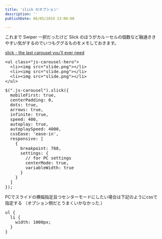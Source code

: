 ```yaml
---
title: 'slick のオプション'
description: ''
publishDate: 06/05/2019 23:00:00

---
```

<p>これまで Swiper 一択だったけど Slick のほうがカルーセルの個数など融通ききやすい気がするのでいつもググるものをメモしておきます。</p>

<p><a href="https://kenwheeler.github.io/slick/">slick - the last carousel you&#39;ll ever need</a></p>

<pre class="code lang-html" data-lang="html" data-unlink><span class="synIdentifier">&lt;</span><span class="synStatement">ul</span><span class="synIdentifier"> </span><span class="synType">class</span><span class="synIdentifier">=</span><span class="synConstant">&quot;js-carousel-hero&quot;</span><span class="synIdentifier">&gt;</span>
  <span class="synIdentifier">&lt;</span><span class="synStatement">li</span><span class="synIdentifier">&gt;&lt;</span><span class="synStatement">img</span><span class="synIdentifier"> </span><span class="synType">src</span><span class="synIdentifier">=</span><span class="synConstant">&quot;slide.png&quot;</span><span class="synIdentifier">&gt;&lt;/</span><span class="synStatement">li</span><span class="synIdentifier">&gt;</span>
  <span class="synIdentifier">&lt;</span><span class="synStatement">li</span><span class="synIdentifier">&gt;&lt;</span><span class="synStatement">img</span><span class="synIdentifier"> </span><span class="synType">src</span><span class="synIdentifier">=</span><span class="synConstant">&quot;slide.png&quot;</span><span class="synIdentifier">&gt;&lt;/</span><span class="synStatement">li</span><span class="synIdentifier">&gt;</span>
  <span class="synIdentifier">&lt;</span><span class="synStatement">li</span><span class="synIdentifier">&gt;&lt;</span><span class="synStatement">img</span><span class="synIdentifier"> </span><span class="synType">src</span><span class="synIdentifier">=</span><span class="synConstant">&quot;slide.png&quot;</span><span class="synIdentifier">&gt;&lt;/</span><span class="synStatement">li</span><span class="synIdentifier">&gt;</span>
<span class="synIdentifier">&lt;/</span><span class="synStatement">ul</span><span class="synIdentifier">&gt;</span>
</pre>




<pre class="code lang-javascript" data-lang="javascript" data-unlink>$(<span class="synConstant">&quot;.js-carousel&quot;</span>).slick(<span class="synIdentifier">{</span>
  mobileFirst: <span class="synConstant">true</span>,
  centerPadding: 0,
  dots: <span class="synConstant">true</span>,
  arrows: <span class="synConstant">true</span>,
  infinite: <span class="synConstant">true</span>,
  speed: 400,
  autoplay: <span class="synConstant">true</span>,
  autoplaySpeed: 4000,
  cssEase: <span class="synConstant">'ease-in'</span>,
  responsive: <span class="synIdentifier">[</span>
    <span class="synIdentifier">{</span>
      breakpoint: 768,
      settings: <span class="synIdentifier">{</span>
        <span class="synComment">// for PC settings  </span>
        centerMode: <span class="synConstant">true</span>,
        variableWidth: <span class="synConstant">true</span>
      <span class="synIdentifier">}</span>
    <span class="synIdentifier">}</span>
  <span class="synIdentifier">]</span>
<span class="synIdentifier">}</span>);
</pre>


<p>PCでスライドの横幅指定且つセンターモードにしたい場合は下記のようにcssで指定する
（オプション側だとうまくいかなかった.）</p>

<pre class="code lang-css" data-lang="css" data-unlink><span class="synStatement">ul</span> <span class="synIdentifier">{</span>
  li <span class="synIdentifier">{</span>
    <span class="synType">width</span>: <span class="synConstant">1000px</span>;
  <span class="synIdentifier">}</span>
<span class="synIdentifier">}</span>
</pre>
